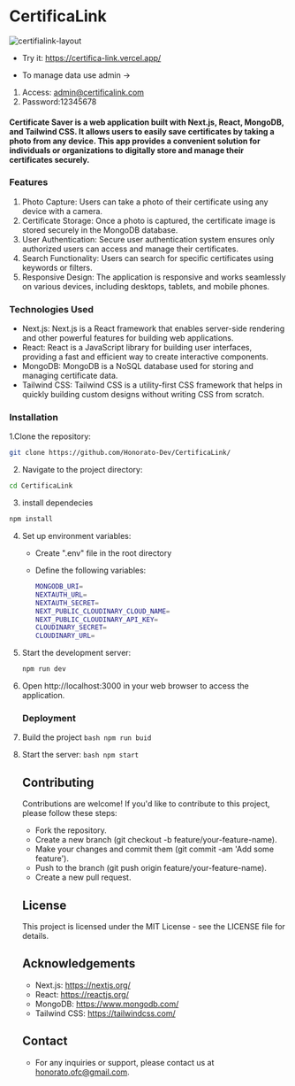 # CertificaLink
![certifialink-layout](https://github.com/Honorato-Dev/tech-quiz/assets/101150943/a2397a61-aa34-4cce-b208-722161f3f873)

 - Try it: https://certifica-link.vercel.app/

 - To manage data use admin -> 
1. Access: admin@certificalink.com
2. Password:12345678

#### Certificate Saver is a web application built with Next.js, React, MongoDB, and Tailwind CSS. It allows users to easily save certificates by taking a photo from any device. This app provides a convenient solution for individuals or organizations to digitally store and manage their certificates securely.

### Features
1. Photo Capture: Users can take a photo of their certificate using any device with a camera.
2. Certificate Storage: Once a photo is captured, the certificate image is stored securely in the MongoDB database.
3. User Authentication: Secure user authentication system ensures only authorized users can access and manage their certificates.
4. Search Functionality: Users can search for specific certificates using keywords or filters.
5. Responsive Design: The application is responsive and works seamlessly on various devices, including desktops, tablets, and mobile phones.
    

### Technologies Used

   - Next.js: Next.js is a React framework that enables server-side rendering and other powerful features for building web applications.
   - React: React is a JavaScript library for building user interfaces, providing a fast and efficient way to create interactive components.
   - MongoDB: MongoDB is a NoSQL database used for storing and managing certificate data.
   - Tailwind CSS: Tailwind CSS is a utility-first CSS framework that helps in quickly building custom designs without writing CSS from scratch.
### Installation

1.Clone the repository:
```bash
git clone https://github.com/Honorato-Dev/CertificaLink/
```
2. Navigate to the project directory:
```bash
cd CertificaLink
```
3. install dependecies
```bash
npm install
```

4. Set up environment variables:
   - Create ".env" file in the root directory
   - Define the following variables:

      ```bash
      MONGODB_URI=
      NEXTAUTH_URL=
      NEXTAUTH_SECRET=
      NEXT_PUBLIC_CLOUDINARY_CLOUD_NAME=
      NEXT_PUBLIC_CLOUDINARY_API_KEY=
      CLOUDINARY_SECRET=
      CLOUDINARY_URL=
      ```
 5. Start the development server:
    ```bash
    npm run dev
    ```
 6. Open http://localhost:3000 in your web browser to access the application.
   
    ### Deployment
1. Build the project
       ```bash
        npm run buid
       ```
2. Start the server:
       ```bash
       npm start
       ```

   ## Contributing
  
   Contributions are welcome! If you'd like to contribute to this project, please follow these steps:

    - Fork the repository.
    - Create a new branch (git checkout -b feature/your-feature-name).
    - Make your changes and commit them (git commit -am 'Add some feature').
    - Push to the branch (git push origin feature/your-feature-name).
    - Create a new pull request.

    ## License
     This project is licensed under the MIT License - see the LICENSE file for details.

    ## Acknowledgements
    -  Next.js: https://nextjs.org/
    -  React: https://reactjs.org/
    -  MongoDB: https://www.mongodb.com/
    - Tailwind CSS: https://tailwindcss.com/
  
     ## Contact
      - For any inquiries or support, please contact us at honorato.ofc@gmail.com.
